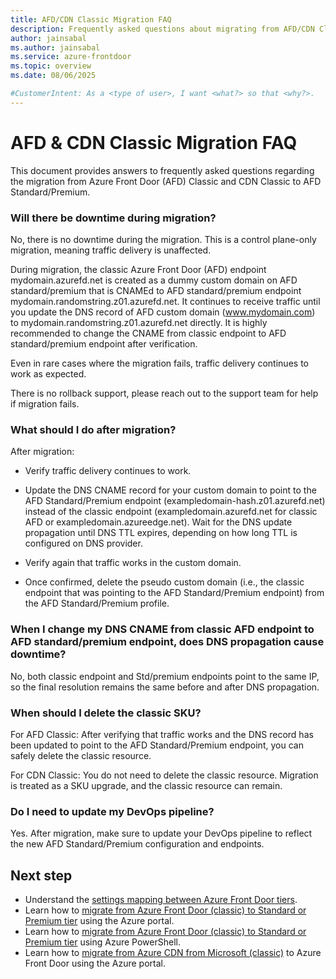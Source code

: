 ```yaml
---
title: AFD/CDN Classic Migration FAQ
description: Frequently asked questions about migrating from AFD/CDN Classic to AFD Standard or Premium.
author: jainsabal
ms.author: jainsabal
ms.service: azure-frontdoor
ms.topic: overview
ms.date: 08/06/2025

#CustomerIntent: As a <type of user>, I want <what?> so that <why?>.
---
```


# AFD & CDN Classic Migration FAQ

This document provides answers to frequently asked questions regarding the migration from Azure Front Door (AFD) Classic and CDN Classic to AFD Standard/Premium.

### Will there be downtime during migration?

No, there is no downtime during the migration. This is a control plane-only migration, meaning traffic delivery is unaffected.

During migration, the classic Azure Front Door (AFD) endpoint mydomain.azurefd.net is created as a dummy custom domain on AFD standard/premium that is CNAMEd to AFD standard/premium endpoint mydomain.randomstring.z01.azurefd.net. It continues to receive traffic until you update the DNS record of AFD custom domain (www.mydomain.com) to mydomain.randomstring.z01.azurefd.net directly. It is highly recommended to change the CNAME from classic endpoint to AFD standard/premium endpoint after verification.

Even in rare cases where the migration fails, traffic delivery continues to work as expected.

There is no rollback support, please reach out to the support team for help if migration fails.



### What should I do after migration?

After migration:

- Verify traffic delivery continues to work.

- Update the DNS CNAME record for your custom domain to point to the AFD Standard/Premium endpoint (exampledomain-hash.z01.azurefd.net) instead of the classic endpoint (exampledomain.azurefd.net for classic AFD or exampledomain.azureedge.net). Wait for the DNS update propagation until DNS TTL expires, depending on how long TTL is configured on DNS provider.

- Verify again that traffic works in the custom domain.

- Once confirmed, delete the pseudo custom domain (i.e., the classic endpoint that was pointing to the AFD Standard/Premium endpoint) from the AFD Standard/Premium profile.

### When I change my DNS CNAME from classic AFD endpoint to AFD standard/premium endpoint, does DNS propagation cause downtime?

No, both classic endpoint and Std/premium endpoints point to the same IP, so the final resolution remains the same before and after DNS propagation.

### When should I delete the classic SKU?

For AFD Classic: After verifying that traffic works and the DNS record has been updated to point to the AFD Standard/Premium endpoint, you can safely delete the classic resource.

For CDN Classic: You do not need to delete the classic resource. Migration is treated as a SKU upgrade, and the classic resource can remain.

### Do I need to update my DevOps pipeline?

Yes. After migration, make sure to update your DevOps pipeline to reflect the new AFD Standard/Premium configuration and endpoints.

## Next step

* Understand the [settings mapping between Azure Front Door tiers](tier-mapping.md).
* Learn how to [migrate from Azure Front Door (classic) to Standard or Premium tier](migrate-tier.md) using the Azure portal.
* Learn how to [migrate from Azure Front Door (classic) to Standard or Premium tier](migrate-tier-powershell.md) using Azure PowerShell.
* Learn how to [migrate from Azure CDN from Microsoft (classic)](migrate-tier.md) to Azure Front Door using the Azure portal.